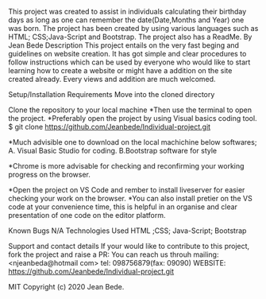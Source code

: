 This project was created to assist in individuals calculating their birthday days as long as one can remember the date(Date,Months and Year) one was born. The project has been created by using various languages such as HTML; CSS;Java-Script and Bootstrap. The project also has a ReadMe.
By Jean Bede
Description
This project entails on the very fast beging and guidelines on website creation. It has got simple and clear procedures to follow instructions which can be used by everyone who would like to start learning how to create a website or might have a addition on the site created already. Every views and addition are much welcomed.

Setup/Installation Requirements
Move into the cloned directory

Clone the repository to your local machine *Then use the terminal to open the project. *Preferably open the project by using Visual basics coding tool. $ git clone https://github.com/Jeanbede/Individual-project.git

*Much advisible one to download on the local machichine below softwares; 
A. Visual Basic Studio for coding.
B.Bootstrap software for style

*Chrome is more advisable for checking and reconfirming your working progress on the browser. 

*Open the project on VS Code and rember to install  liveserver for easier checking your work on the browser. 
*You can also install pretier on the VS code at your convenience time, this is helpful in an organise and clear presentation of one code on the editor platform.

Known Bugs
N/A
Technologies Used
HTML ;CSS; Java-Script; Bootstrap

Support and contact details
If your would like to contribute to this project, fork the project and raise a PR: You can reach us throuh mailing: <njeanbeda@hotmail com> tel: 098756879(fax: 09090) WEBSITE: https://github.com/Jeanbede/Individual-project.git

<License>
MIT Copyright (c) 2020 Jean Bede.